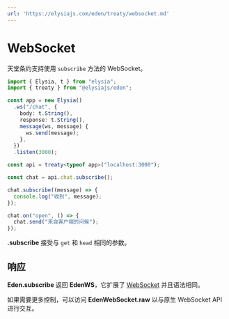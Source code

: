 ```yaml
---
url: 'https://elysiajs.com/eden/treaty/websocket.md'
---
```


# WebSocket

天堂条约支持使用 `subscribe` 方法的 WebSocket。

```typescript twoslash
import { Elysia, t } from "elysia";
import { treaty } from "@elysiajs/eden";

const app = new Elysia()
  .ws("/chat", {
    body: t.String(),
    response: t.String(),
    message(ws, message) {
      ws.send(message);
    },
  })
  .listen(3000);

const api = treaty<typeof app>("localhost:3000");

const chat = api.chat.subscribe();

chat.subscribe((message) => {
  console.log("收到", message);
});

chat.on("open", () => {
  chat.send("来自客户端的问候");
});
```

**.subscribe** 接受与 `get` 和 `head` 相同的参数。

## 响应

**Eden.subscribe** 返回 **EdenWS**，它扩展了 [WebSocket](https://developer.mozilla.org/en-US/docs/Web/API/WebSocket/WebSocket) 并且语法相同。

如果需要更多控制，可以访问 **EdenWebSocket.raw** 以与原生 WebSocket API 进行交互。
